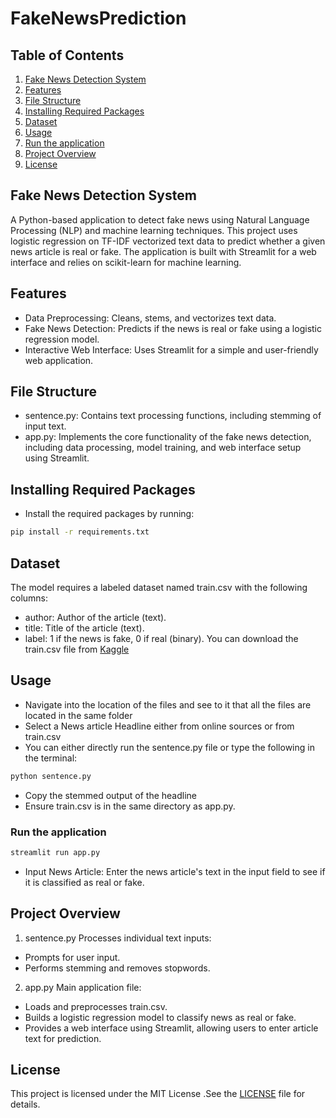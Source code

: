 # FakeNewsPrediction

## Table of Contents 
1. [Fake News Detection System](##fake-news-detection-system)
2. [Features](##features)
3. [File Structure](##file-structure)
4. [Installing Required Packages](##installing-required-packages)
5. [Dataset](##dataset)
6. [Usage](##usage)
7. [Run the application](##run-the-application)
8. [Project Overview](##project-overview)
9. [License](##license)

## Fake News Detection System <a name="Fake News Detection System"></a>
A Python-based application to detect fake news using Natural Language Processing (NLP) and machine learning techniques. This project uses logistic regression on TF-IDF vectorized text data to predict whether a given news article is real or fake. The application is built with Streamlit for a web interface and relies on scikit-learn for machine learning.

## Features <a name="Features"></a>
- Data Preprocessing: Cleans, stems, and vectorizes text data.
- Fake News Detection: Predicts if the news is real or fake using a logistic regression model.
- Interactive Web Interface: Uses Streamlit for a simple and user-friendly web application.

## File Structure <a name="File Structure"></a>
- sentence.py: Contains text processing functions, including stemming of input text.
- app.py: Implements the core functionality of the fake news detection, including data processing, model training, and web interface setup using Streamlit.

## Installing Required Packages <a name="Installing Required Packages"></a>
- Install the required packages by running:
```bash
pip install -r requirements.txt
```

## Dataset <a name="Dataset"></a>
The model requires a labeled dataset named train.csv with the following columns:
- author: Author of the article (text).
- title: Title of the article (text).
- label: 1 if the news is fake, 0 if real (binary).
You can download the train.csv file from [Kaggle](https://www.kaggle.com/competitions/fake-news/data?select=train.csv)

## Usage <a name="Usage"></a>
- Navigate into the location of the files and see to it that all the files are located in the same folder
- Select a News article Headline either from online sources or from train.csv
- You can either directly run the sentence.py file or type the following in the terminal:
```bash
python sentence.py
```
- Copy the stemmed output of the headline
- Ensure train.csv is in the same directory as app.py.

### Run the application <a name="Run the application"></a>
```bash
streamlit run app.py
```
- Input News Article: Enter the news article's text in the input field to see if it is classified as real or fake.

## Project Overview <a name="Project Overview"></a>
1. sentence.py
Processes individual text inputs:
- Prompts for user input.
- Performs stemming and removes stopwords.
2. app.py
Main application file:
- Loads and preprocesses train.csv.
- Builds a logistic regression model to classify news as real or fake.
- Provides a web interface using Streamlit, allowing users to enter article text for prediction.

## License <a name="License"></a>
This project is licensed under the MIT License .See the [LICENSE](LICENSE) file for details.